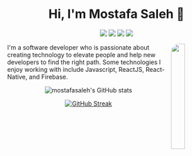 
<h1 align="center">Hi, I'm Mostafa Saleh 👋</h1>
<p align="center">
    <a href="https://www.facebook.com/saleh2011"><img src="https://img.shields.io/badge/facebook-%231FA1F1?style=flat&logo=facebook&logoColor=white"/></a>
    <a href="https://www.linkedin.com/in/mostafasaleh5"><img src="https://img.shields.io/badge/linkedin-%230177B5?style=flat&logo=linkedin&logoColor=white"/></a>
    <a href="https://www.instagram.com/mostafamsaleh"><img src="https://img.shields.io/badge/instagram-%23E4415F?style=flat&logo=instagram&logoColor=white"/></a>
  <a href="https://eng-mostafasaleh.blogspot.com"><img src="https://img.shields.io/badge/Website-%230177B5?style=flat&logo=website&logoColor=white"/></a>
  
  </p>
  
  <img src="https://bnz05pap001files.storage.live.com/y4miWtXJ-MVH0LiU6egULQ5EsgOtYjNBlEtLw4Uq6TV1ieH7KeZMGN7uCztwlBwnQtJVAYHw3eTI0ZoZFJ3HB6Rxc6_AkhmBidhuU8Es1nIqdkhv24ml1-UyGW4foeIsipKY9VrnR27Le58HbmmoWeQGyHQQSp7w1EQzUwQpZpH0PBoCL1fjAuNyD9RLvXT63Lj?encodeFailures=1&width=640&height=640" align="right" width="25%" style="border-radius: 20px;"/>

I'm a software developer who is passionate about creating technology to elevate people and help new developers to find the right path. Some technologies I enjoy working with include Javascript, ReactJS, React-Native, and Firebase.
<div align="center" style="margin-right:20%;">
  
![mostafasaleh's GitHub stats](https://github-readme-stats.vercel.app/api?username=mostafasaleh1&show_icons=true&theme=radical&count_private=true)

[![GitHub Streak](https://github-readme-streak-stats.herokuapp.com?user=mostafasaleh1&theme=radical)](https://git.io/streak-stats)
</div>
